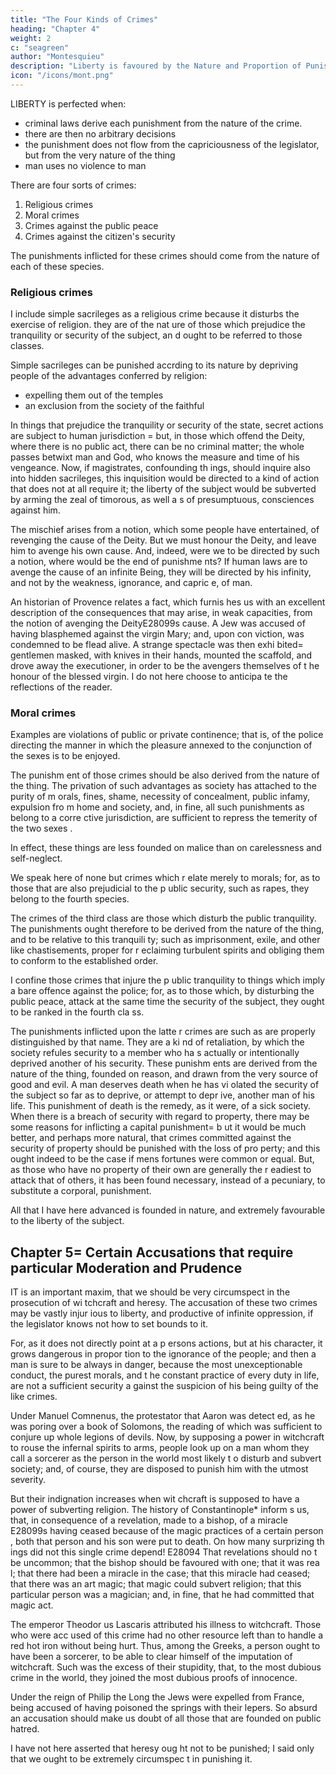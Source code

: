 ```yaml
---
title: "The Four Kinds of Crimes"
heading: "Chapter 4"
weight: 2
c: "seagreen"
author: "Montesquieu"
description: "Liberty is favoured by the Nature and Proportion of Punishments"
icon: "/icons/mont.png"
---
```





LIBERTY is perfected when:
- criminal laws derive each punishment from the nature of the crime. 
- there are then no arbitrary decisions
- the punishment does not flow from the capriciousness of the legislator, but from the very nature of the  thing
- man uses no violence to man

There are four sorts of crimes:

1. Religious crimes
2. Moral crimes
3. Crimes against the public peace
4. Crimes against the citizen's security

The punishments inflicted for these crimes should come from the nature of each of these species.


### Religious crimes 

I include simple sacrileges as a religious crime because it disturbs the exercise of religion. they are of the nat ure of those which prejudice the tranquility or security of the subject, an d ought to be referred to those classes.

Simple sacrileges can be punished accrding to its nature by depriving people of the advantages conferred by religion:
- expelling them out of the temples
- an exclusion from the society of the faithful

In things that prejudice the tranquility or security of the state, secret actions are subject to human jurisdiction = but, in those which offend the Deity, where there is no public act, there can be no criminal matter; the whole passes betwixt man and God, who knows the measure and time of his vengeance. Now, if magistrates, confounding th ings, should inquire also into hidden sacrileges, this inquisition would be directed to a kind of action that does not at all require it; the liberty  of the subject would be subverted by arming the zeal of timorous, as well a s of presumptuous, consciences against him.

The mischief arises from a notion, which some people have entertained, of revenging the cause of the Deity. But we  must honour the Deity, and leave him to avenge his own cause. And, indeed,  were we to be directed by such a notion, where would be the end of punishme nts? If human laws are to avenge the cause of an infinite Being, they will  be directed by his infinity, and not by the weakness, ignorance, and capric e, of man.

An historian of Provence relates a fact, which furnis hes us with an excellent description of the consequences that may arise, in weak capacities, from the notion of avenging the DeityE28099s cause. A  Jew was accused of having blasphemed against the virgin Mary; and, upon con viction, was condemned to be flead alive. A strange spectacle was then exhi bited= gentlemen masked, with knives in their hands, mounted the scaffold,  and drove away the executioner, in order to be the avengers themselves of t he honour of the blessed virgin. I do not here choose to anticipa te the reflections of the reader.


### Moral crimes 

Examples are <!-- The second class consists of those crimes which are prejudicial to morals. Such is the --> violations of public or private continence; that is, of the police directing the manner in which the pleasure annexed to the conjunction of the sexes is to be enjoyed. 

The punishm ent of those crimes should be also derived from the nature of the thing.  The privation of such advantages as society has attached to the purity of m orals, fines, shame, necessity of concealment, public infamy, expulsion fro m home and society, and, in fine, all such punishments as belong to a corre ctive jurisdiction, are sufficient to repress the temerity of the two sexes . 

In effect, these things are less founded on malice than on carelessness and self-neglect.

We speak here of none but crimes which r elate merely to morals; for, as to those that are also prejudicial to the p ublic security, such as rapes, they belong to the fourth species.

The crimes of the third class are those  which disturb the public tranquility. The punishments ought therefore to be derived from the nature of the thing, and to be relative to this tranquili ty; such as imprisonment, exile, and other like chastisements, proper for r eclaiming turbulent spirits and obliging them to conform to the established order.

I confine those crimes that injure the p ublic tranquility to things which imply a bare offence against the police;  for, as to those which, by disturbing the public peace, attack at the same  time the security of the subject, they ought to be ranked in the fourth cla ss.

The punishments inflicted upon the latte r crimes are such as are properly distinguished by that name. They are a ki nd of retaliation, by which the society refules security to a member who ha s actually or intentionally deprived another of his security. These punishm ents are derived from the nature of the thing, founded on reason, and drawn from the very source of good and evil. A man deserves death when he has vi olated the security of the subject so far as to deprive, or attempt to depr ive, another man of his life. This punishment of death is the remedy, as it were, of a sick society. When there is a breach of security with regard to property, there may be some reasons for inflicting a capital punishment= b ut it would be much better, and perhaps more natural, that crimes committed against the security of property should be punished with the loss of pro perty; and this ought indeed to be the case if mens fortunes were common or equal. But, as those who have no property of their own are generally the r eadiest to attack that of others, it has been found necessary, instead of a pecuniary, to substitute a corporal, punishment.

All that I have here advanced is founded in nature, and extremely favourable to the liberty of the subject.



## Chapter 5= Certain Accusations that require particular Moderation and Prudence

IT is an important  maxim, that we should be very circumspect in the prosecution of wi tchcraft and heresy. The accusation of these two crimes may be vastly injur ious to liberty, and productive of infinite oppression, if the legislator knows not how to set bounds to it. 

For, as it does not directly point at a p ersons actions, but at his character, it grows dangerous in propor tion to the ignorance of the people; and then a man is sure to be always in danger, because the most unexceptionable conduct, the purest morals, and t he constant practice of every duty in life, are not a sufficient security a gainst the suspicion of his being guilty of the like crimes.

Under Manuel Comnenus, the protestator that Aaron was detect ed, as he was poring over a book of Solomons, the reading of which was sufficient to conjure up whole legions of devils. Now, by supposing  a power in witchcraft to rouse the infernal spirits to arms, people look up on a man whom they call a sorcerer as the person in the world most likely t o disturb and subvert society; and, of course, they are disposed to punish  him with the utmost severity.

But their indignation increases when wit chcraft is supposed to have a power of subverting religion. The history of  Constantinople* inform s us, that, in consequence of a revelation, made to a bishop, of a miracle E28099s having ceased because of the magic practices of a certain person , both that person and his son were put to death. On how many surprizing th ings did not this single crime depend! E28094 That revelations should no t be uncommon; that the bishop should be favoured with one; that it was rea l; that there had been a miracle in the case; that this miracle had ceased; that there was an art magic; that magic could subvert religion; that this  particular person was a magician; and, in fine, that he had committed that  magic act.

The emperor Theodor us Lascaris attributed his illness to witchcraft. Those who were acc used of this crime had no other resource left than to handle a red hot iron without being hurt. Thus, among the Greeks, a person ought to have been a  sorcerer, to be able to clear himself of the imputation of witchcraft. Such was the excess of their stupidity, that, to the most dubious crime in the  world, they joined the most dubious proofs of innocence.

Under the reign of  Philip the Long the Jews were expelled from France, being accused of having poisoned the springs with their lepers. So absurd an accusation should make us doubt of all those that are founded on public hatred.

I have not here asserted that heresy oug ht not to be punished; I said only that we ought to be extremely circumspec t in punishing it.


